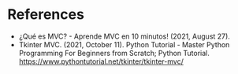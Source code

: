 
# References
* ¿Qué es MVC? - Aprende MVC en 10 minutos! (2021, August 27).
* Tkinter MVC. (2021, October 11). Python Tutorial - Master Python Programming For Beginners from Scratch; Python Tutorial. https://www.pythontutorial.net/tkinter/tkinter-mvc/

